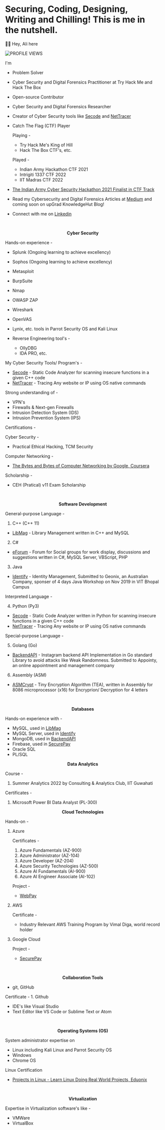 # Securing, Coding, Designing, Writing and Chilling! This is me in the nutshell.

👋🏻 Hey, Ali here

![PROFILE VIEWS](https://komarev.com/ghpvc/?username=AliasgarSabunwala&color=blueviolet&label=PROFILE+VIEWS) 

I'm 
- Problem Solver
- Cyber Security and Digital Forensics Practitioner at Try Hack Me and Hack The Box
- Open-source Contributor
- Cyber Security and Digital Forensics Researcher
- Creator of Cyber Security tools like [Secode](https://github.com/AliasgarSabunwala/Secode) and [NetTracer](https://github.com/AliasgarSabunwala/NetTracer)

- Catch The Flag (CTF) Player 

   Playing -
     - Try Hack Me's King of Hill
     - Hack The Box CTF's, etc.

   Played - 
     - Indian Army Hackathon CTF 2021
     - Intrigiti 1337 CTF 2022
     - IIT Madras CTF 2022

- [The Indian Army Cyber Security Hackathon 2021 Finalist in CTF Track](https://www.linkedin.com/posts/aliasgarsabunwala_cyberdefense-cyberresilience-activity-6903385834830323712-PSXT)
- Read my Cybersecurity and Digital Forensics Articles at [Medium](https://aliasgarsabunwala.medium.com/) and coming soon on upGrad KnowledgeHut Blog!
- Connect with me on [Linkedin](https://linkedin.com/in/AliasgarSabunwala/)       

<br>
 
<p align="center"> <b> Cyber Security </b> </p>

Hands-on experience -
  - Splunk (Ongoing learning to achieve excellency)
  - Sophos (Ongoing learning to achieve excellency)
  - Metasploit
  - BurpSuite
  - Nmap 
  - OWASP ZAP
  - Wireshark 
  - OpenVAS
  - Lynix, 
  etc. tools in Parrot Security OS and Kali Linux

  - Reverse Engineering tool's -
      - OllyDBG
      - IDA PRO, etc.

My Cyber Security Tools/ Program's -
- [Secode](https://github.com/AliasgarSabunwala/Secode) - Static Code Analyzer for scanning insecure functions in a given C++ code
- [NetTracer](https://github.com/AliasgarSabunwala/NetTracer) - Tracing Any website or IP using OS native commands

Strong understanding of -
- VPN's
- Firewalls & Next-gen Firewalls 
- Intrusion Detection System (IDS)
- Intrusion Prevention System (IPS)

Certifications -

Cyber Security -
- Practical Ethical Hacking, TCM Security

Computer Networking -
 - [The Bytes and Bytes of Computer Networking by Google, Coursera](https://www.coursera.org/account/accomplishments/certificate/8YREVN79YWAS)

Scholarship -
- CEH (Pratical) v11 Exam Scholarship
<br>

<p align="center"> <b> Software Development </b> </p>  

General-purpose Language -
1. C++ (C++ 11)
  - [LibMag](https://github.com/AliasgarSabunwala/LibMag) - Library Management written in C++ and MySQL

2. C#
  - [eForum](https://github.com/AliasgarSabunwala/eForum) - Forum for Social groups for work display, discussions and suggestions written in C#, MySQL Server, VBScript, PHP

3. Java
  - [Identify](https://github.com/AliasgarSabunwala/Identify) - Identity Management, Submitted to Geonix, an Australian Company, sponser of 4 days Java Workshop on Nov 2019 in VIT Bhopal Campus

Interpreted Language - 

4. Python (Py3)
  - [Secode](https://github.com/AliasgarSabunwala/Secode) - Static Code Analyzer written in Python for scanning insecure functions in a given C++ code
  - [NetTracer](https://github.com/AliasgarSabunwala/NetTracer) - Tracing Any website or IP using OS native commands

Special-purpose Language -

5. Golang (Go)
  - [BackendAPI](BackendAPI) - Instagram backend API Implementation in Go standard Library to avoid attacks like Weak Randomness. Submitted to Appointy, an online appointment and management company

6. Assembly (ASM)
  - [ASMCrypt](https://github.com/AliasgarSabunwala/ASMCrypt) - Tiny Encryption Algorithm (TEA), written in Assembly for 8086 microprocessor (x16) for Encryprion/ Decryption for 4 letters

<br>
<p align="center"> <b> Databases </b> </p> 

Hands-on experience with -
- MySQL, used in [LibMag](https://github.com/AliasgarSabunwala/LibMag)
- MySQL Server, used in [Identify](https://github.com/AliasgarSabunwala/Identify)
- MongoDB, used in [BackendAPI](BackendAPI)
- Firebase, used in [SecurePay](https://github.com/AliasgarSabunwala/SecurePay)
- Oracle SQL
- PL/SQL 

<p align="center"> <b> Data Analytics </b> </p> 

Course -
 1. Summer Analytics 2022 by Consulting & Analytics Club, IIT Guwahati

Certificates -
 1. Microsoft Power BI Data Analyst (PL-300)
    
<p align="center"> <b> Cloud Technologies </b> </p> 

Hands-on -
1. Azure

   Certificates -
    1. Azure Fundamentals (AZ-900)
    2. Azure Administrator (AZ-104)
    3. Azure Developer (AZ-204)
    4. Azure Security Technologies (AZ-500)
    5. Azure AI Fundamentals (AI-900)
    6. Azure AI Engineer Associate (AI-102)

   Project -
    - [WebPay](https://github.com/AliasgarSabunwala/WebPay)

2. AWS 

   Certificate -
    - Industry Relevant AWS Training Program by Vimal Diga, world record holder

3. Google Cloud

    Project -
     - [SecurePay](https://github.com/AliasgarSabunwala/SecurePay)


<br>
<p align="center"> <b> Collaboration Tools </b> </p> 
 
- git, GitHub


Certificate -
         1. Github
    
 - IDE's like Visual Studio
 - Text Editor like VS Code or Sublime Text or Atom

<br>
<p align="center"> <b> Operating Systems (OS) </b> </p>  

System administrator expertise on
- Linux including Kali Linux and Parrot Security OS
- Windows
- Chrome OS

Linux Certification 
- [Projects in Linux - Learn Linux Doing Real World Projects, Eduonix](https://www.eduonix.com/certificate/a7b154d9ad)

<br>
<p align="center"> <b> Virtualization </b> </p>

Expertise in Virtualization software's like -
- VMWare
- VirtualBox

